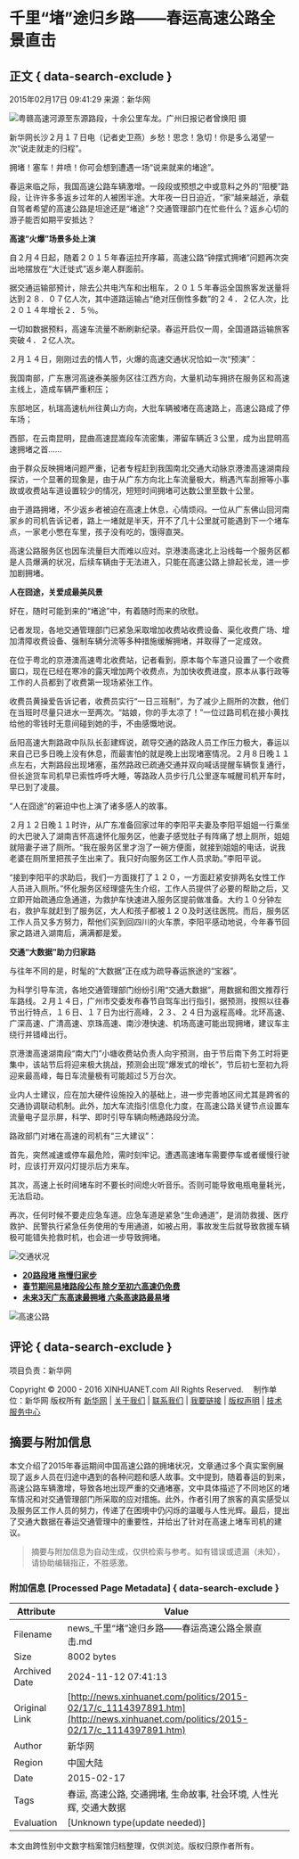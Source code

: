 # 千里“堵”途归乡路——春运高速公路全景直击

## 正文 { data-search-exclude }


2015年02月17日 09:41:29 来源：新华网

![粤赣高速河源至东源路段，十余公里车龙。广州日报记者曾焕阳 摄](http://news.xinhuanet.com/local/2015-02/14/2213334552763761430_11n.jpg)

新华网长沙２月１７日电（记者史卫燕）乡愁！思念！急切！你是多么渴望一次“说走就走的归程”。

拥堵！塞车！井喷！你可会想到遭遇一场“说来就来的堵途”。

春运来临之际，我国高速公路车辆激增。一段段或预想之中或意料之外的“阻梗”路段，让许许多多返乡过年的人被困半途。大年夜一日日迫近，“家”越来越近，承载自驾者希望的高速公路是坦途还是“堵途”？交通管理部门在忙些什么？返乡心切的游子能否如期平安抵达？

**高速“火爆”场景多处上演**

自２月４日起，随着２０１５年春运拉开序幕，高速公路“钟摆式拥堵”问题再次突出地摆放在“大迁徙式”返乡潮人群面前。

据交通运输部预计，除去公共电汽车和出租车，２０１５年春运全国旅客发送量将达到２８．０７亿人次，其中道路运输占“绝对压倒性多数”的２４．２亿人次，比２０１４年增长２．５％。

一切如数据预料，高速车流量不断刷新纪录。春运开启仅一周，全国道路运输旅客突破４．２亿人次。

２月１４日，刚刚过去的情人节，火爆的高速交通状况恰如一次“预演”：

我国南部，广东惠河高速泰美服务区往江西方向，大量机动车拥挤在服务区和高速主线上，造成车辆严重积压；

东部地区，杭瑞高速杭州往黄山方向，大批车辆被堵在高速路上，高速公路成了停车场；

西部，在云南昆明，昆曲高速昆嵩段车流密集，滞留车辆近３公里，成为出昆明高速拥堵之首……

由于群众反映拥堵问题严重，记者专程赶到我国南北交通大动脉京港澳高速湖南段探访，一个显著的现象是，由于从广东方向北上车流量极大，稍遇汽车刮擦等小事故或收费站车道设置较少的情况，短短时间拥堵可达数公里至数十公里。

由于道路拥堵，不少返乡者被迫在高速上休息，心情烦闷。一位从广东佛山回河南家乡的司机告诉记者，路上一堵就是半天，开不了几十公里就可能遇到下一个堵车点，一家老小憋在车里，孩子没有吃的，饿得直哭。

高速公路服务区也因车流量巨大而难以应对。京港澳高速北上沿线每一个服务区都是人员爆满的状况，后续车辆由于无法进入，只能在高速公路上排起长龙，进一步加剧拥堵。

**人在囧途，关爱成最美风景**

好在，随时可能到来的“堵途”中，有着随时而来的欣慰。

记者发现，各地交通管理部门已紧急采取增加收费站收费设备、渠化收费广场、增加清障收费设备、强制车辆分流等多种措施缓解拥堵，并取得了一定成效。

在位于粤北的京港澳高速粤北收费站，记者看到，原本每个车道只设置了一个收费窗口，现在已经在寒冷的露天增加两个收费点，为加快收费进度，原本从事行政等工作的人员都到了收费第一现场紧张工作。

收费员黄操爱告诉记者，收费员实行“一日三班制”，为了减少上厕所的次数，他们在当班时尽量只进水一至两次。“姑娘，你的手太凉了！”一位过路司机在接小黄找给他的零钱时无意间碰到她的手，不由感慨地说。

岳阳高速大荆路政中队队长彭建辉说，疏导交通的路政人员工作压力极大，春运以来自己已多日晚上没有休息，而最害怕的就是晚上出现堵塞情况。２月８日晚１１点左右，大荆路段出现堵塞，虽然路政已疏通交通并双向喊话提醒车辆恢复通行，但长途货车司机早已索性呼呼大睡，等路政人员步行几公里逐车喊醒司机开车时，早已到了凌晨。

“人在囧途”的窘迫中也上演了诸多感人的故事。

２月１２日晚１１时许，从广东准备回家过年的李阳平夫妻及李阳平姐姐一行乘坐的大巴驶入了湖南吉怀高速怀化服务区，他妻子感觉肚子有阵痛了想上厕所，姐姐就陪妻子进了厕所。“我在服务区里才泡了一碗方便面，就接到姐姐的电话，说我老婆在厕所里把孩子生出来了。我只好向服务区工作人员求助。”李阳平说。

“接到李阳平的求助后，我们一方面拨打了１２０，一方面赶紧安排两名女性工作人员进入厕所。”怀化服务区经理盛先生介绍，工作人员提供了必要的帮助之后，又立即开始疏通应急通道，为救护车快速进入服务区提前做准备。大约１０分钟左右，救护车就赶到了服务区，大人和孩子都被１２０及时送往医院。而后，服务区工作人员又多方努力，帮他们买到回四川的火车票，李阳平感动地说，今年春节回家之路进入湖南后，满满都是爱。

**交通“大数据”助力归家路**

与往年不同的是，时髦的“大数据”正在成为疏导春运旅途的“宝器”。

为科学引导车流，各地交通管理部门纷纷引用“交通大数据”，用数据和图文推荐行车路线。２月１４日，广州市交委发布春节自驾车出行指引，据预测，按照以往春节出行特点，１６日、１７日为出行高峰，２３、２４日为返程高峰。北环高速、广深高速、广清高速、京珠高速、南沙港快速、机场高速可能出现拥堵，建议车主绕行并错峰出行。

京港澳高速湖南段“南大门”小塘收费站负责人向宇预测，由于节后南下务工时将更集中，该站节后将迎来极大挑战，预测会出现“爆发式的增长”，节后初七至初九将迎来最高峰，每日车流量极有可能超过５万台次。

业内人士建议，应在加大硬件设施投入的基础上，进一步完善地区间尤其是跨省的交通协调联动机制。此外，加大车流指引信息化力度，在高速公路关键节点设置车流量电子显示屏，科学、即时引导车辆向畅通路段分流。

路政部门对堵在高速的司机有“三大建议”：

首先，突然减速或停车最危险，需时刻牢记。遭遇高速堵车需要停车或者缓慢行驶时，应该打开双闪灯提示后方来车。

其次，高速上长时间堵车时不要长时间熄火听音乐。否则可能导致电瓶电量耗光，无法启动。

再次，任何时候不要走应急车道。应急车道是紧急“生命通道”，是消防救援、医疗救护、民警执行紧急任务使用的专用通道，如被占用，事故发生后就导致救援车辆极可能错失抢救时机，也会进一步导致拥堵。

![交通状况](http://1114397891_14241380228391n.jpg)

- [**20路段堵 拖慢归家步**](http://news.xinhuanet.com/local/2015-02/14/c_127494975.htm)
- [**春节期间易堵路段公布 除夕至初六高速仍免费**](http://news.xinhuanet.com/local/2015-02/12/c_1114340766.htm)
- [**未来3天广东高速最拥堵 六条高速路最易堵**](http://news.xinhuanet.com/local/2015-02/14/c_1114369268.htm)

![高速公路](http://www.xinhuanet.com/xilan/imgs/20141202xhxw.jpg)

## 评论 { data-search-exclude }

项目负责：新华网

Copyright © 2000 - 2016 XINHUANET.com All Rights Reserved. 　制作单位：新华网 版权所有 [新华网](http://www.xinhuanet.com) | [关于我们](http://www.xinhuanet.com/aboutus.htm) | [联系我们](http://news.xinhuanet.com/way.htm) | [我要链接](http://www.xinhuanet.com/linktous.htm) | [版权声明](http://www.xinhuanet.com/xinhua_copyright.htm) | [技术服务中心](http://www.xinhuanet.com/jsfw/index.html)

## 摘要与附加信息

<!-- tcd_abstract -->
本文介绍了2015年春运期间中国高速公路的拥堵状况，文章通过多个真实案例展现了返乡人员在归途中遇到的各种问题和感人故事。文中提到，随着春运的到来，高速公路车辆激增，导致各地出现严重的交通堵塞，文中具体描述了不同地区的堵车情况和对交通管理部门所采取的应对措施。此外，作者引用了旅客的真实感受以及服务区工作人员的努力，传递了在困境中仍闪烁的温暖与人性光辉。最后，提出了交通大数据在春运交通管理中的重要性，并给出了针对在高速上堵车司机的建议。
<!-- tcd_abstract_end -->

> 摘要与附加信息为自动生成，仅供检索与参考。如有错误或遗漏（未知），请协助编辑指正，不胜感激。

### 附加信息 [Processed Page Metadata] { data-search-exclude }

| Attribute       | Value                                  |
|-----------------|----------------------------------------|
| Filename        | news_千里“堵”途归乡路——春运高速公路全景直击.md                             |
| Size            | 8002 bytes                           |
| Archived Date   | 2024-11-12 07:41:13                             |
| Original Link   | [http://news.xinhuanet.com/politics/2015-02/17/c_1114397891.htm](http://news.xinhuanet.com/politics/2015-02/17/c_1114397891.htm)                       |
| Author          | 新华网                               |
| Region          | 中国大陆                               |
| Date            | 2015-02-17                                 |
| Tags            | 春运, 高速公路, 交通拥堵, 生命故事, 社会环境, 人性光辉, 交通大数据                                 |
| Evaluation            | [Unknown type(update needed)]                                 |
<!-- tcd_table_end -->

本文由跨性别中文数字档案馆归档整理，仅供浏览。版权归原作者所有。
